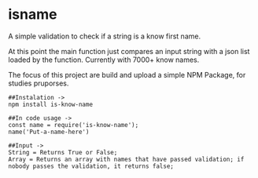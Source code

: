 # isname

A simple validation to check if a string is a know first name.

At this point the main function just compares an input string with a json list loaded by the function. Currently with 7000+ know names.

The focus of this project are build and upload a simple NPM Package, for studies pruporses.

    ##Instalation -> 
    npm install is-know-name 
    
    ##In code usage -> 
    const name = require('is-know-name');
    name('Put-a-name-here')

    ##Input ->
    String = Returns True or False;
    Array = Returns an array with names that have passed validation; if nobody passes the validation, it returns false;
